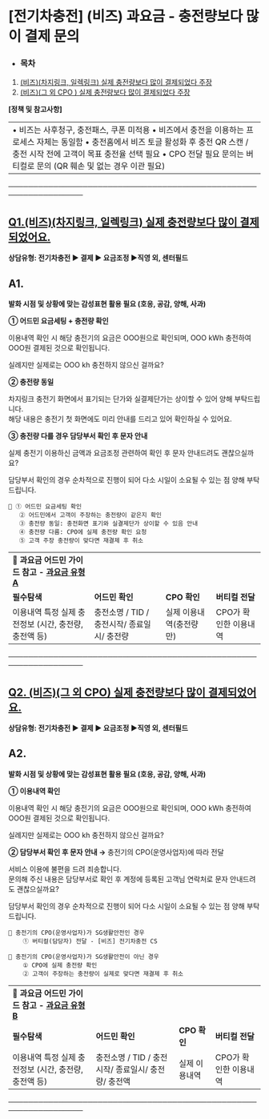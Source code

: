 # [전기차충전] (비즈) 과요금 - 충전량보다 많이 결제 문의

* ### **목차**

1. [(비즈)(차지링크, 일렉링크) 실제 충전량보다 많이 결제되었다 주장](#h_01J00AV9GZJBTSJHW74W1RH952)
2. [(비즈)(그 외 CPO ) 실제 충전량보다 많이 결제되었다 주장](#h_01JRD1Z2AH0MPXD9K088Y6MKDR)

**[정책 및 참고사항]**

|  |
| --- |
| • 비즈는 사후청구, 충전패스, 쿠폰 미적용 • 비즈에서 충전을 이용하는 프로세스 자체는 동일함 • 충전홈에서 비즈 토글 활성화 후 충전 QR 스캔 / 충전 시작 전에 고객이 목표 충전율 선택 필요 • CPO 전달 필요 문의는 버티컬로 문의 (QR 훼손 및 없는 경우 이관 필요) |

─────────────────────────────────────────────────────────────────

[**Q1.(비즈)(차지링크, 일렉링크) 실제 충전량보다 많이 결제되었어요.**](#h_01JN5VV1C5EG2MKX5HJ9SVA4HY)
----------------------------------------------------------------------------

**상담유형: 전기차충전 ▶ 결제 ▶ 요금조정 ▶직영 외, 센터필드**

**A1.**
-------

**발화 시점 및 상황에 맞는 감성표현 활용 필요 (호응, 공감, 양해, 사과)**

****① 어드민 요금세팅 + 충전량 확인****

이용내역 확인 시 해당 충전기의 요금은 OOO원으로 확인되며, OOO kWh 충전하여 OOO원 결제된 것으로 확인됩니다.  
  
실례지만 실제로는 OOO kh 충전하지 않으신 걸까요?

**② 충전량 동일**

차지링크 충전기 화면에서 표기되는 단가와 실결제단가는 상이할 수 있어 양해 부탁드립니다.  
해당 내용은 충전기 첫 화면에도 미리 안내를 드리고 있어 확인하실 수 있어요.

**③ 충전량 다를 경우 담당부서 확인 후 문자 안내**

실제 충전기 이용하신 금액과 요금조정 관련하여 확인 후 문자 안내드려도 괜찮으실까요?  
  
담당부서 확인의 경우 순차적으로 진행이 되어 다소 시일이 소요될 수 있는 점 양해 부탁드립니다.

```
📌 ① 어드민 요금세팅 확인  
   ② 어드민에서 고객이 주장하는 충전량이 같은지 확인  
   ③ 충전량 동일: 충전화면 표기와 실결제단가 상이할 수 있음 안내  
   ④ 충전량 다름: CPO에 실제 충전량 확인 요청  
   ⑤ 고객 주장 충전량이 맞다면 재결제 후 취소
```

|  |  |  |  |
| --- | --- | --- | --- |
| **🔎 과요금 어드민 가이드 참고 - [과요금 유형 A](https://kakaomobilitysupport.zendesk.com/hc/ko/articles/45504403789337)** | | | |
| **필수탐색** | **어드민 확인** | **CPO 확인** | **버티컬 전달** |
| 이용내역 특정 실제 충전정보 (시간, 충전량, 충전액 등) | 충전소명 / TID / 충전시작/ 종료일시/ 충전량 | 실제 이용내역(충전량 만) | CPO가 확인한 이용내역 |

─────────────────────────────────────────────────────────────────

[**Q2. (비즈)(그 외 CPO)** **실제 충전량보다 많이 결제되었어요.**](#h_01JN5VV1C5EG2MKX5HJ9SVA4HY)
------------------------------------------------------------------------------

**상담유형: 전기차충전 ▶ 결제 ▶ 요금조정 ▶직영 외, 센터필드**

**A2.**
-------

**발화 시점 및 상황에 맞는 감성표현 활용 필요 (호응, 공감, 양해, 사과)**

****① 이용내역 확인****

이용내역 확인 시 해당 충전기의 요금은 OOO원으로 확인되며, OOO kWh 충전하여 OOO원 결제된 것으로 확인됩니다.

실례지만 실제로는 OOO kh 충전하지 않으신 걸까요?

**② 담당부서 확인 후 문자 안내 →** 충전기의 CPO(운영사업자)에 따라 전달

서비스 이용에 불편을 드려 죄송합니다.  
문의해 주신 내용은 담당부서로 확인 후 계정에 등록된 고객님 연락처로 문자 안내드려도 괜찮으실까요?  
  
담당부서 확인의 경우 순차적으로 진행이 되어 다소 시일이 소요될 수 있는 점 양해 부탁드립니다.

```
📌 충전기의 CPO(운영사업자)가 SG생활안전인 경우  
    ① 버티컬(담당자) 전달 - [비즈] 전기차충전 CS  
  
📌 충전기의 CPO(운영사업자)가 SG생활안전이 아닌 경우  
    ① CPO에 실제 충전량 확인  
    ② 고객이 주장하는 충전량이 실제로 맞다면 재결제 후 취소
```

|  |  |  |  |
| --- | --- | --- | --- |
| **🔎 과요금 어드민 가이드 참고 - [과요금 유형 B](https://kakaomobilitysupport.zendesk.com/hc/ko/articles/45545066553625)** | | | |
| **필수탐색** | **어드민 확인** | **CPO 확인** | **버티컬 전달** |
| 이용내역 특정 실제 충전정보 (시간, 충전량, 충전액 등) | 충전소명 / TID / 충전시작/ 종료일시/ 충전량/ 충전액 | 실제 이용내역 | CPO가 확인한 이용내역 |

─────────────────────────────────────────────────────────────────